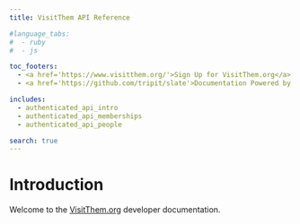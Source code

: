 ```yaml
---
title: VisitThem API Reference

#language_tabs:
#  - ruby
#  - js

toc_footers:
  - <a href='https://www.visitthem.org/'>Sign Up for VisitThem.org</a>
  - <a href='https://github.com/tripit/slate'>Documentation Powered by Slate</a>

includes:
  - authenticated_api_intro
  - authenticated_api_memberships
  - authenticated_api_people

search: true
---
```


# Introduction

Welcome to the [VisitThem.org](https://www.visitthem.org/) developer documentation.
